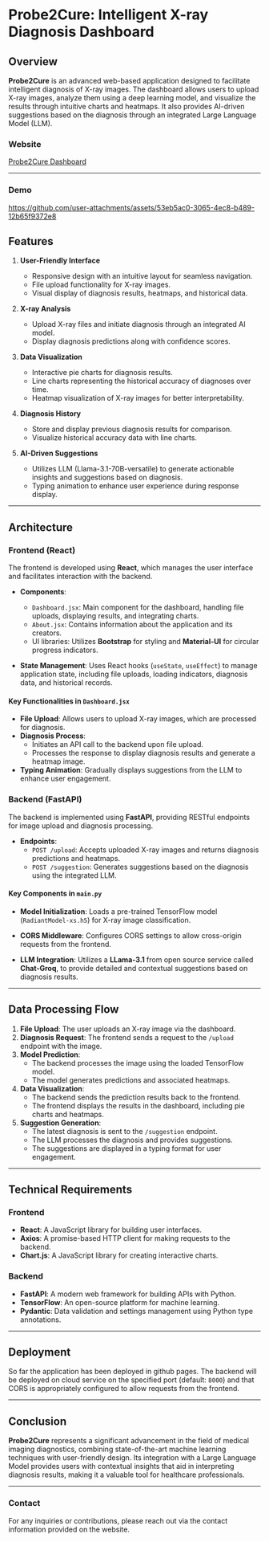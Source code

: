 # Probe2Cure: Intelligent X-ray Diagnosis Dashboard

## Overview

**Probe2Cure** is an advanced web-based application designed to facilitate intelligent diagnosis of X-ray images. The dashboard allows users to upload X-ray images, analyze them using a deep learning model, and visualize the results through intuitive charts and heatmaps. It also provides AI-driven suggestions based on the diagnosis through an integrated Large Language Model (LLM).

### Website

[Probe2Cure Dashboard](https://keerthikeswaran.github.io/Probe2Cure-Intelligent-Xray-Diagnosis-Dashboard/)

---
### Demo

https://github.com/user-attachments/assets/53eb5ac0-3065-4ec8-b489-12b65f9372e8


## Features

1. **User-Friendly Interface**
   - Responsive design with an intuitive layout for seamless navigation.
   - File upload functionality for X-ray images.
   - Visual display of diagnosis results, heatmaps, and historical data.

2. **X-ray Analysis**
   - Upload X-ray files and initiate diagnosis through an integrated AI model.
   - Display diagnosis predictions along with confidence scores.

3. **Data Visualization**
   - Interactive pie charts for diagnosis results.
   - Line charts representing the historical accuracy of diagnoses over time.
   - Heatmap visualization of X-ray images for better interpretability.

4. **Diagnosis History**
   - Store and display previous diagnosis results for comparison.
   - Visualize historical accuracy data with line charts.

5. **AI-Driven Suggestions**
   - Utilizes LLM (Llama-3.1-70B-versatile) to generate actionable insights and suggestions based on diagnosis.
   - Typing animation to enhance user experience during response display.

---

## Architecture

### Frontend (React)

The frontend is developed using **React**, which manages the user interface and facilitates interaction with the backend.

- **Components**:
  - `Dashboard.jsx`: Main component for the dashboard, handling file uploads, displaying results, and integrating charts.
  - `About.jsx`: Contains information about the application and its creators.
  - UI libraries: Utilizes **Bootstrap** for styling and **Material-UI** for circular progress indicators.

- **State Management**: Uses React hooks (`useState`, `useEffect`) to manage application state, including file uploads, loading indicators, diagnosis data, and historical records.

#### Key Functionalities in `Dashboard.jsx`

- **File Upload**: Allows users to upload X-ray images, which are processed for diagnosis.
- **Diagnosis Process**: 
  - Initiates an API call to the backend upon file upload.
  - Processes the response to display diagnosis results and generate a heatmap image.
- **Typing Animation**: Gradually displays suggestions from the LLM to enhance user engagement.

### Backend (FastAPI)

The backend is implemented using **FastAPI**, providing RESTful endpoints for image upload and diagnosis processing.

- **Endpoints**:
  - `POST /upload`: Accepts uploaded X-ray images and returns diagnosis predictions and heatmaps.
  - `POST /suggestion`: Generates suggestions based on the diagnosis using the integrated LLM.

#### Key Components in `main.py`

- **Model Initialization**: Loads a pre-trained TensorFlow model (`RadiantModel-xs.h5`) for X-ray image classification.
- **CORS Middleware**: Configures CORS settings to allow cross-origin requests from the frontend.

- **LLM Integration**: Utilizes a **LLama-3.1** from open source service called **Chat-Groq**, to provide detailed and contextual suggestions based on diagnosis results.

---

## Data Processing Flow

1. **File Upload**: The user uploads an X-ray image via the dashboard.
2. **Diagnosis Request**: The frontend sends a request to the `/upload` endpoint with the image.
3. **Model Prediction**:
   - The backend processes the image using the loaded TensorFlow model.
   - The model generates predictions and associated heatmaps.
4. **Data Visualization**:
   - The backend sends the prediction results back to the frontend.
   - The frontend displays the results in the dashboard, including pie charts and heatmaps.
5. **Suggestion Generation**:
   - The latest diagnosis is sent to the `/suggestion` endpoint.
   - The LLM processes the diagnosis and provides suggestions.
   - The suggestions are displayed in a typing format for user engagement.

---

## Technical Requirements

### Frontend

- **React**: A JavaScript library for building user interfaces.
- **Axios**: A promise-based HTTP client for making requests to the backend.
- **Chart.js**: A JavaScript library for creating interactive charts.

### Backend

- **FastAPI**: A modern web framework for building APIs with Python.
- **TensorFlow**: An open-source platform for machine learning.
- **Pydantic**: Data validation and settings management using Python type annotations.

---

## Deployment

So far the application has been deployed in github pages. The backend will be deployed on cloud service on the specified port (default: `8000`) and that CORS is appropriately configured to allow requests from the frontend.

---

## Conclusion

**Probe2Cure** represents a significant advancement in the field of medical imaging diagnostics, combining state-of-the-art machine learning techniques with user-friendly design. Its integration with a Large Language Model provides users with contextual insights that aid in interpreting diagnosis results, making it a valuable tool for healthcare professionals.

---

### Contact

For any inquiries or contributions, please reach out via the contact information provided on the website.
